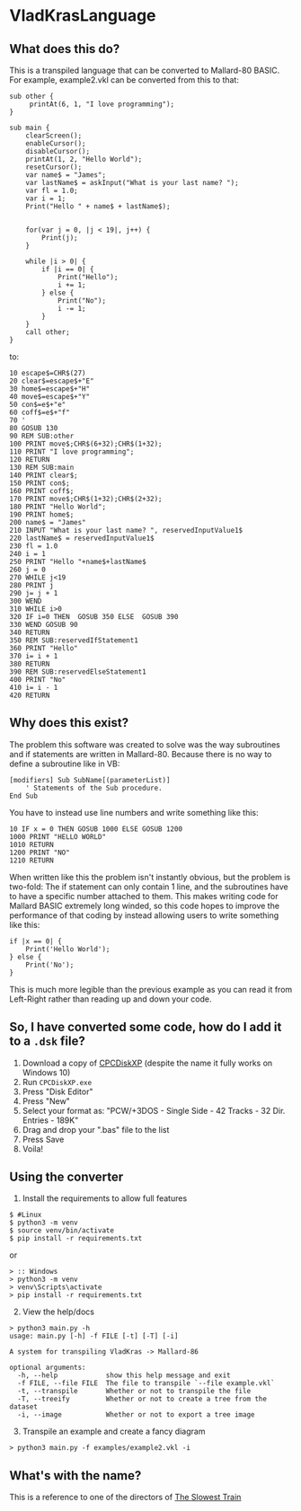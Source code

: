 # VladKrasLanguage

## What does this do?

This is a transpiled language that can be converted to Mallard-80 BASIC. For example, example2.vkl can be converted from this to that:

```
sub other {
     printAt(6, 1, "I love programming");
}

sub main {
    clearScreen();
    enableCursor();
    disableCursor();
    printAt(1, 2, "Hello World");
    resetCursor();
    var name$ = "James";
    var lastName$ = askInput("What is your last name? ");
    var fl = 1.0;
    var i = 1;
    Print("Hello " + name$ + lastName$);


    for(var j = 0, |j < 19|, j++) {
        Print(j);
    }

    while |i > 0| {
        if |i == 0| {
            Print("Hello");
            i += 1;
        } else {
            Print("No");
            i -= 1;
        }
    }
    call other;
}
```

to:
```basic
10 escape$=CHR$(27)
20 clear$=escape$+"E"
30 home$=escape$+"H"
40 move$=escape$+"Y"
50 con$=e$+"e"
60 coff$=e$+"f"
70 '
80 GOSUB 130
90 REM SUB:other
100 PRINT move$;CHR$(6+32);CHR$(1+32);
110 PRINT "I love programming";
120 RETURN
130 REM SUB:main
140 PRINT clear$;
150 PRINT con$;
160 PRINT coff$;
170 PRINT move$;CHR$(1+32);CHR$(2+32);
180 PRINT "Hello World";
190 PRINT home$;
200 name$ = "James"
210 INPUT "What is your last name? ", reservedInputValue1$
220 lastName$ = reservedInputValue1$
230 fl = 1.0
240 i = 1
250 PRINT "Hello "+name$+lastName$
260 j = 0
270 WHILE j<19
280 PRINT j
290 j= j + 1
300 WEND
310 WHILE i>0
320 IF i=0 THEN  GOSUB 350 ELSE  GOSUB 390
330 WEND GOSUB 90
340 RETURN
350 REM SUB:reservedIfStatement1
360 PRINT "Hello"
370 i= i + 1
380 RETURN
390 REM SUB:reservedElseStatement1
400 PRINT "No"
410 i= i - 1
420 RETURN
```

## Why does this exist?
The problem this software was created to solve was the way subroutines and if statements are written in Mallard-80. Because there is no way to define a subroutine like in VB:

```
[modifiers] Sub SubName[(parameterList)]
    ' Statements of the Sub procedure.
End Sub
```

You have to instead use line numbers and write something like this:

```
10 IF x = 0 THEN GOSUB 1000 ELSE GOSUB 1200
1000 PRINT "HELLO WORLD"
1010 RETURN
1200 PRINT "NO"
1210 RETURN
```

When written like this the problem isn't instantly obvious, but the problem is two-fold: The if statement can only contain 1 line, and the subroutines have to have a specific number attached to them. This makes writing code for Mallard BASIC extremely long winded, so this code hopes to improve the performance of that coding by instead allowing users to write something like this:

```
if |x == 0| {
    Print('Hello World');
} else {
    Print('No');
}
```

This is much more legible than the previous example as you can read it from Left-Right rather than reading up and down your code.

## So, I have converted some code, how do I add it to a `.dsk` file?

1. Download a copy of [CPCDiskXP](http://www.cpcmania.com/cpcdiskxp/cpcdiskxp.htm) (despite the name it fully works on Windows 10)
2. Run `CPCDiskXP.exe`
3. Press "Disk Editor"
4. Press "New"
5. Select your format as: "PCW/+3DOS - Single Side - 42 Tracks - 32 Dir. Entries - 189K"
6. Drag and drop your ".bas" file to the list
7. Press Save
8. Voila!

## Using the converter
1. Install the requirements to allow full features
```
$ #Linux
$ python3 -m venv
$ source venv/bin/activate
$ pip install -r requirements.txt
```

or
```
> :: Windows
> python3 -m venv
> venv\Scripts\activate
> pip install -r requirements.txt
```

2. View the help/docs
```
> python3 main.py -h
usage: main.py [-h] -f FILE [-t] [-T] [-i]

A system for transpiling VladKras -> Mallard-86

optional arguments:
  -h, --help            show this help message and exit
  -f FILE, --file FILE  The file to transpile `--file example.vkl`
  -t, --transpile       Whether or not to transpile the file
  -T, --treeify         Whether or not to create a tree from the dataset
  -i, --image           Whether or not to export a tree image
```

3. Transpile an example and create a fancy diagram
```
> python3 main.py -f examples/example2.vkl -i
```



## What's with the name?
This is a reference to one of the directors of [The Slowest Train](https://en.wikipedia.org/wiki/The_Slowest_Train)